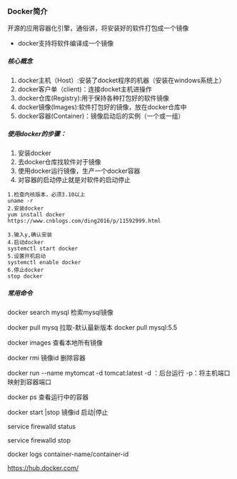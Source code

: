### Docker简介

开源的应用容器化引擎，通俗讲，将安装好的软件打包成一个镜像

- docker支持将软件编译成一个镜像

##### 核心概念

1. docker主机（Host）:安装了docket程序的机器（安装在windows系统上）
2. docker客户单（client)：连接docket主机进操作
3. docker仓库(Registry):用于保持各种打包好的软件镜像
4. docker镜像(Images):软件打包好的镜像，放在docker仓库中
5. docker容器(Container)：镜像启动后的实例（一个或一组）

##### 使用docker的步骤：

1. 安装docker
2. 去docker仓库找软件对于镜像
3. 使用docker运行镜像，生产一个docker容器
4. 对容器的启动停止就是对软件的启动停止

```
1.检查内核版本，必须3.10以上
uname -r
2.安装docker
yum install docker
https://www.cnblogs.com/ding2016/p/11592999.html

3.输入y,确认安装
4.启动docker
systemctl start docker
5.设置开机启动
systemctl enable docker
6.停止docker
stop docker
```

##### 常用命令

docker search mysql  检索mysql镜像

docker pull  mysq 拉取-默认最新版本 docker pull mysql:5.5

docker images 查看本地所有镜像

docker rmi 镜像id 删除容器

docker run --name mytomcat -d tomcat:latest      -d ：后台运行 -p：将主机端口映射到容器端口

docker ps 查看运行中的容器

docker start |stop 镜像id 启动|停止

service firewalld status

service firewalld stop

docker logs container-name/container-id

https://hub.docker.com/

